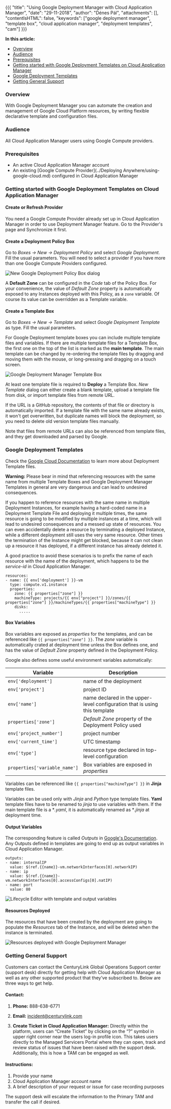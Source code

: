 {{{ "title": "Using Google Deployment Manager with Cloud Application Manager",
"date": "29-11-2018",
"author": "Dénes Pál",
"attachments": [],
"contentIsHTML": false,
"keywords": ["google deployment manager", "template box", "cloud application manager", "deployment templates", "cam"]
}}}

**In this article:**

- [Overview](#overview)
- [Audience](#audience)
- [Prerequisites](#prerequisites)
- [Getting started with Google Deployment Templates on Cloud Application Manager](#getting-started-with-google-deployment-templates-on-cloud-application-manager)
- [Google Deployment Templates](#google-deployment-templates)
- [Getting General Support](#getting-general-support)

### Overview

With Google Deployment Manager you can automate the creation and management of Google Cloud Platform resources,
by writing flexible declarative template and configuration files.

### Audience

All Cloud Application Manager users using Google Compute providers.

### Prerequisites

* An active Cloud Application Manager account
* An existing [Google Compute Provider](../Deploying Anywhere/using-google-cloud.md) configured in Cloud Application Manager

### Getting started with Google Deployment Templates on Cloud Application Manager

#### Create or Refresh Provider

You need a Google Compute Provider already set up in Cloud Application Manager in order to use Deployment Manager
feature. Go to the Provider's page and Synchronize it first.

#### Create a Deployment Policy Box

Go to *Boxes -> New -> Deployment Policy* and select *Google Deployment*. Fill the usual parameters.
You will need to select a provider if you have more than one Google Compute Providers configured.

![New Google Deployment Policy Box dialog](../../images/cloud-application-manager/google-deployment-manager/new_deployment_policy.png)

A **Default Zone** can be configured in the *Code* tab of the Policy Box. For your convenience, the value of
*Default Zone* property is automatically exposed to any Instances deployed with this Policy, as a `zone` variable.
Of course its value can be overridden as a Template variable.

#### Create a Template Box

Go to *Boxes -> New -> Template* and select *Google Deployment Template* as type. Fill the usual parameters.

For Google Deployment template boxes you can include multiple template files and variables.
If there are multiple template files for a Template Box, the first one on the top of the list is marked as the
**main template**. The main template can be changed by re-ordering the template files by dragging and moving
them with the mouse, or long-pressing and dragging on a touch screen.

![Google Deployment Manager Template Box](../../images/cloud-application-manager/google-deployment-manager/template_box.png)

At least one template file is required to **Deploy** a Template Box. *New Template* dialog can either
create a blank template,
upload a template file from disk,
or import template files from remote URL.

If the URL is a GitHub repository, the contents of that file or directory is automatically imported.
If a template file with the same name already exists, it won't get overwritten, but duplicate names will block
the deployment, so you need to delete old version template files manually.

Note that files from remote URLs can also be referenced from template files, and they get downloaded and parsed by
Google.

### Google Deployment Templates

Check the [Google Cloud Documentation](https://cloud.google.com/deployment-manager/docs/configuration/)
to learn more about Deployment Template files.

**Warning:** Please bear in mind that referencing resources with the same name from multiple Template Boxes and
Google Deployment Manager Templates in general are very dangerous and can lead to undesired consequences.

If you happen to reference resources with the same name in multiple Deployment Instances, for example having
a hard-coded name in a Deployment Template File and deploying it multiple times, the same resource is
going to be modified by multiple instances at a time, which will lead to undesired consequences and
a messed up state of resources. You can even accidentally delete a resource by terminating a deployed Instance,
while a different deployment still uses the very same resource. Other times the termination of the Instance
might get blocked, because it can not clean up a resource it has deployed,
if a different instance has already deleted it.

A good practice to avoid these scenarios is to prefix the name of each resource with the name of the deployment,
which happens to be the *service-id* in Cloud Application Manager.

```
resources:
- name: {{ env['deployment'] }}-vm
  type: compute.v1.instance
  properties:
    zone: {{ properties["zone"] }}
    machineType: projects/{{ env["project"] }}/zones/{{ properties["zone"] }}/machineTypes/{{ properties["machineType"] }}
    disks:
      .....
```

#### Box Variables

Box variables are exposed as *properties* for the templates, and can be referenced like `{{ properties["zone"] }}`.
The *zone* variable is automatically crated at deployment time unless the Box defines one, and has the value of
*Default Zone* property defined in the Deployment Policy.

Google also defines some useful environment variables automatically:

| Variable | Description |
| --- | --- |
| `env['deployment']` | name of the deployment |
| `env['project']` | project ID |
| `env['name']` | name declared in the upper-level configuration that is using this template |
| `properties['zone']` | *Default Zone* property of the Deployment Policy used |
| `env['project_number']` | project number |
| `env['current_time']` | UTC timestamp |
| `env['type']` | resource type declared in top-level configuration |
| `properties['variable_name']` | Box variables are exposed in *properties* |

Variables can be referenced like `{{ properties["machineType"] }}` in **Jinja** template files.

Variables can be used only with *Jinja* and *Python* type template files.
**Yaml** template files have to be renamed to *jinja* to use variables with them.
If the main template file is a **.yaml*, it is automatically renamed as **.jinja* at deployment time.

#### Output Variables

The corresponding feature is called *Outputs* in
[Google's Documentation](https://cloud.google.com/deployment-manager/docs/configuration/expose-information-outputs).
Any Outputs defined in templates are going to end up as output variables in Cloud Application Manager. 

```
outputs:
- name: internalIP
  value: $(ref.{{name}}-vm.networkInterfaces[0].networkIP)
- name: ip
  value: $(ref.{{name}}-vm.networkInterfaces[0].accessConfigs[0].natIP)
- name: port
  value: 80
```

![Lifecycle Editor with template and output variables](../../images/cloud-application-manager/google-deployment-manager/lifecycle_editor.png)

#### Resources Deployed

The resources that have been created by the deployment are going to populate the *Resources* tab of the Instance,
and will be deleted when the instance is terminated.

![Resources deployed with Google Deployment Manager](../../images/cloud-application-manager/google-deployment-manager/resources.png)

### Getting General Support

Customers can contact the CenturyLink Global Operations Support center (support desk) directly for getting help with Cloud Application Manager as well as any other supported product that they’ve subscribed to.  Below are three ways to get help.

#### Contact:

1. **Phone:** 888-638-6771

2. **Email:** incident@centurylink.com

3. **Create Ticket in Cloud Application Manager:** Directly within the platform, users can “Create Ticket” by clicking on the “?” symbol in upper right corner near the users log-in profile icon.  This takes users directly to the Managed Servicers Portal where they can open, track and review status of issues that have been raised with the support desk.  Additionally, this is how a TAM can be engaged as well.

#### Instructions:

1. Provide your name
2. Cloud Application Manager account name
3. A brief description of your request or issue for case recording purposes

The support desk will escalate the information to the Primary TAM and transfer the call if desired.

